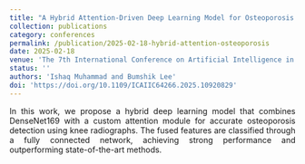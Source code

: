```yaml
---
title: "A Hybrid Attention-Driven Deep Learning Model for Osteoporosis Detection in Knees"
collection: publications
category: conferences
permalink: /publication/2025-02-18-hybrid-attention-osteoporosis
date: 2025-02-18
venue: 'The 7th International Conference on Artificial Intelligence in Information and Communication (ICAIIC), Fukuoka, Japan'
status: ''
authors: 'Ishaq Muhammad and Bumshik Lee'
doi: 'https://doi.org/10.1109/ICAIIC64266.2025.10920829'
---
```

<p style="text-align: justify;"> In this work, we propose a hybrid deep learning model that combines DenseNet169 with a custom attention module for accurate osteoporosis detection using knee radiographs. The fused features are classified through a fully connected network, achieving strong performance and outperforming state-of-the-art methods. </p>